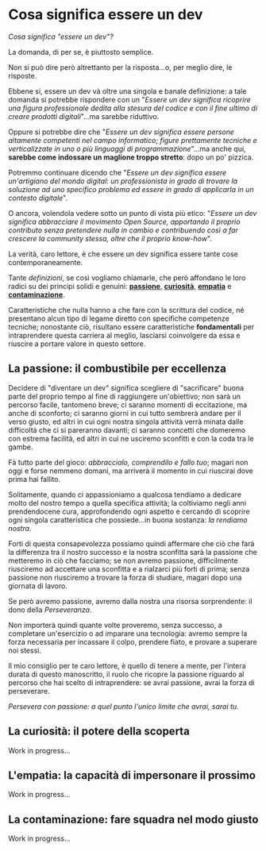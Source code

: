 # Cosa significa essere un dev

*Cosa significa "essere un dev"?* 

La domanda, di per se, è piuttosto semplice. 

Non si può dire però altrettanto per la risposta...o, per meglio dire, le risposte.

Ebbene si, essere un dev và oltre una singola e banale definizione: a tale domanda si potrebbe rispondere con un "_Essere un dev significa ricoprire una figura professionale dedita alla stesura del codice e con il fine ultimo di creare prodotti digitali_"...ma sarebbe riduttivo.

Oppure si potrebbe dire che "_Essere un dev significa essere persone altamente competenti nel campo informatico; figure prettamente tecniche e verticalizzate in uno o più linguaggi di programmazione_"...ma anche qui, **sarebbe come indossare un maglione troppo stretto**: dopo un po' pizzica.

Potremmo continuare dicendo che "_Essere un dev significa essere un'artigiano del mondo digital: un professionista in grado di trovare la soluzione ad uno specifico problema ed essere in grado di applicarla in un contesto digitale_".

O ancora, volendola vedere sotto un punto di vista più etico: "_Essere un dev significa abbracciare il movimento Open Source, apportando il proprio contributo senza pretendere nulla in cambio e contribuendo così a far crescere la community stessa, oltre che il proprio know-how_".

La verità, caro lettore, è che essere un dev significa essere tante cose contemporaneamente.

Tante _definizioni_, se così vogliamo chiamarle, che però affondano le loro radici su dei principi solidi e genuini: [**passione**](#la-passione-il-combustibile-per-eccellenza), [**curiosità**](#la-curiosità-il-potere-della-scoperta), [**empatia**](#lempatia-la-capacità-di-impersonare-il-prossimo) e [**contaminazione**](#la-contaminazione-fare-squadra-nel-modo-giusto).

Caratteristiche che nulla hanno a che fare con la scrittura del codice, né presentano alcun tipo di legame diretto con specifiche competenze tecniche; nonostante ciò, risultano essere caratteristiche **fondamentali** per intraprendere questa carriera al meglio, lasciarsi coinvolgere da essa e riuscire a portare valore in questo settore.

## La passione: il combustibile per eccellenza

Decidere di "diventare un dev" significa scegliere di "sacrificare" buona parte del proprio tempo al fine di raggiungere un'obiettivo; non sarà un percorso facile, tantomeno breve; ci saranno momenti di eccitazione, ma anche di sconforto; ci saranno giorni in cui tutto sembrerà andare per il verso giusto, ed altri in cui ogni nostra singola attività verrà minata dalle difficoltà che ci si pareranno davanti; ci saranno concetti che domeremo con estrema facilità, ed altri in cui ne usciremo sconfitti e con la coda tra le gambe.

Fà tutto parte del gioco: *abbraccialo, comprendilo e fallo tuo*; magari non oggi e forse nemmeno domani, ma arriverà il momento in cui riuscirai dove prima hai fallito.

Solitamente, quando ci appassioniamo a qualcosa tendiamo a dedicare molto del nostro tempo a quella specifica attività; la coltiviamo negli anni prendendocene cura, approfondendo ogni aspetto e cercando di scoprire ogni singola caratteristica che possiede...in buona sostanza: _la rendiamo nostra_.

Forti di questa consapevolezza possiamo quindi affermare che ciò che farà la differenza tra il nostro successo e la nostra sconfitta sarà la passione che metteremo in ciò che facciamo; se non avremo passione, difficilmente riusciremo ad accettare una sconfitta e a rialzarci più forti di prima; senza passione non riusciremo a trovare la forza di studiare, magari dopo una giornata di lavoro.

Se però avremo passione, avremo dalla nostra una risorsa sorprendente: il dono della *Perseveranza*.

Non importerà quindi quante volte proveremo, senza successo, a completare un'esercizio o ad imparare una tecnologia: avremo sempre la forza necessaria per incassare il colpo, prendere fiato, e provare a superare noi stessi.

Il mio consiglio per te caro lettore, è quello di tenere a mente, per l'intera durata di questo manoscritto, il ruolo che ricopre la passione riguardo al percorso che hai scelto di intraprendere: se avrai passione, avrai la forza di perseverare.

_Persevera con passione: a quel punto l'unico limite che avrai, sarai tu._

## La curiosità: il potere della scoperta

Work in progress...

## L'empatia: la capacità di impersonare il prossimo

Work in progress...

## La contaminazione: fare squadra nel modo giusto

Work in progress...